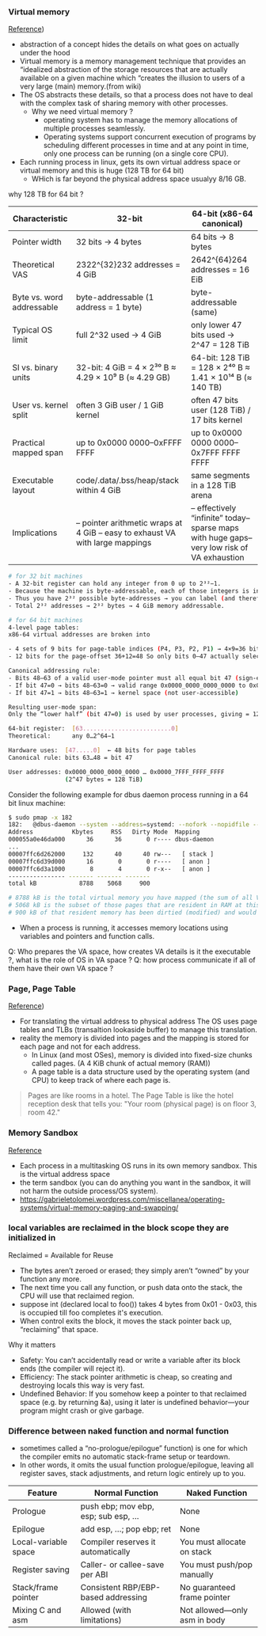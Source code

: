 ### Virtual memory

[Reference](https://medium.com/@breakpoint.tutorials/memory-organization-of-a-c-program-a32417e91f5b#:~:text=We%20can%20see%20these%20addresses,did%2C%20please%20share%20it%20:%2D))

- abstraction of a concept hides the details on what goes on actually under the hood
- Virtual memory is a memory management technique that provides an “idealized abstraction of the storage resources 
  that are actually available on a given machine which “creates the illusion to users of a very large (main) memory.(from wiki)
- The OS abstracts these details, so that a process does not have to deal with the complex task of sharing memory with other processes.
    - Why we need virtual memory ?
        - operating system has to manage the memory allocations of multiple processes seamlessly.
        - Operating systems support concurrent execution of programs by scheduling different processes in time and at any point in time, 
          only one process can be running (on a single core CPU).
- Each running process in linux, gets its own virtual address space or virtual memory and this is huge (128 TB for 64 bit)
    - WHich is far beyond the physical address space usualyy 8/16 GB.

why 128 TB for 64 bit ?

Characteristic | 32-bit | 64-bit (x86-64 canonical)
-- | -- | --
Pointer width | 32 bits → 4 bytes | 64 bits → 8 bytes
Theoretical VAS | 2322^{32}232 addresses = 4 GiB | 2642^{64}264 addresses = 16 EiB
Byte vs. word addressable | byte-addressable (1 address = 1 byte) | byte-addressable (same)
Typical OS limit | full 2^32 used → 4 GiB | only lower 47 bits used → 2^47 = 128 TiB
| SI vs. binary units | 32-bit: 4 GiB = 4 × 2³⁰ B ≈ 4.29 × 10⁹ B (≈ 4.29 GB) | 64-bit: 128 TiB = 128 × 2⁴⁰ B ≈ 1.41 × 10¹⁴ B (≈ 140 TB) |
User vs. kernel split | often 3 GiB user / 1 GiB kernel | often 47 bits user (128 TiB) / 17 bits kernel
Practical mapped span | up to 0x0000 0000–0xFFFF FFFF | up to 0x0000 0000 0000–0x7FFF FFFF FFFF
Executable layout | code/.data/.bss/heap/stack within 4 GiB | same segments in a 128 TiB arena
Implications | – pointer arithmetic wraps at 4 GiB – easy to exhaust VA with large mappings | – effectively “infinite” today– sparse maps with huge gaps– very low risk of VA exhaustion

```bash
# for 32 bit machines
- A 32-bit register can hold any integer from 0 up to 2³²−1.
- Because the machine is byte-addressable, each of those integers is interpreted as the address of one byte in memory.
- Thus you have 2³² possible byte-addresses → you can label (and therefore access) 2³² bytes = 4 GiB of memory.
- Total 2³² addresses → 2³² bytes → 4 GiB memory addressable.

# for 64 bit machines
4-level page tables:
x86-64 virtual addresses are broken into

- 4 sets of 9 bits for page-table indices (P4, P3, P2, P1) → 4×9=36 bits
- 12 bits for the page-offset 36+12=48 So only bits 0–47 actually select pages in hardware.

Canonical addressing rule:
- Bits 48–63 of a valid user-mode pointer must all equal bit 47 (sign-extension).
- If bit 47=0 → bits 48–63=0 → valid range 0x0000_0000_0000_0000 to 0x0000_7FFF_FFFF_FFFF
- If bit 47=1 → bits 48–63=1 → kernel space (not user-accessible)

Resulting user-mode span:
Only the “lower half” (bit 47=0) is used by user processes, giving = 128TiB of user-mode virtual address space.

64-bit register:  [63.........................0]
Theoretical:      any 0…2^64−1

Hardware uses:  [47.....0]  ← 48 bits for page tables
Canonical rule: bits 63…48 = bit 47

User addresses: 0x0000_0000_0000_0000 … 0x0000_7FFF_FFFF_FFFF
                (2^47 bytes = 128 TiB)
```
Consider the following example for dbus daemon process running in a 64 bit linux machine:
```bash
$ sudo pmap -x 182
182:   @dbus-daemon --system --address=systemd: --nofork --nopidfile --systemd-activation --syslog-only
Address           Kbytes     RSS   Dirty Mode  Mapping
000055a0e46da000      36      36       0 r---- dbus-daemon
...
00007ffc6d262000     132      40      40 rw---   [ stack ]
00007ffc6d39d000      16       0       0 r----   [ anon ]
00007ffc6d3a1000       8       4       0 r-x--   [ anon ]
---------------- ------- ------- -------
total kB            8788    5068     900

# 8788 kB is the total virtual memory you have mapped (the sum of all VMAs).
# 5068 kB is the subset of those pages that are resident in RAM at this moment.
# 900 kB of that resident memory has been dirtied (modified) and would need to be written back if it were to be paged out.
```
- When a process is running, it accesses memory locations using variables and pointers and function calls.

Q: Who prepares the VA space, how creates VA details is it the executable ?, what is the role of OS in VA space ?
Q: how process communicate if all of them have their own VA space ?

### Page, Page Table

[Reference](https://medium.com/@breakpoint.tutorials/memory-organization-of-a-c-program-a32417e91f5b#:~:text=We%20can%20see%20these%20addresses,did%2C%20please%20share%20it%20:%2D))

- For translating the virtual address to physical address The OS uses page tables and TLBs (transaltion lookaside buffer) to manage this translation.
- reality the memory is divided into pages and the mapping is stored for each page and not for each address.
    - In Linux (and most OSes), memory is divided into fixed-size chunks called pages. (A 4 KiB chunk of actual memory (RAM))
    - A page table is a data structure used by the operating system (and CPU) to keep track of where each page is.
>Pages are like rooms in a hotel.
The Page Table is like the hotel reception desk that tells you:
"Your room (physical page) is on floor 3, room 42."

### Memory Sandbox

[Reference](https://gabrieletolomei.wordpress.com/miscellanea/operating-systems/in-memory-layout/)

- Each process in a multitasking OS runs in its own memory sandbox. This is the virtual address space
- the term sandbox (you can do anything you want in the sandbox, it will not harm the outside process/OS system).
- https://gabrieletolomei.wordpress.com/miscellanea/operating-systems/virtual-memory-paging-and-swapping/

### local variables are reclaimed in the block scope they are initialized in

Reclaimed = Available for Reuse
- The bytes aren’t zeroed or erased; they simply aren’t “owned” by your function any more.
- The next time you call any function, or push data onto the stack, the CPU will use that reclaimed region.
- suppose int (declared local to foo()) takes 4 bytes from 0x01 - 0x03, this is occupied till foo completes it's execution.
- When control exits the block, it moves the stack pointer back up, “reclaiming” that space.

Why it matters
- Safety: You can’t accidentally read or write a variable after its block ends (the compiler will reject it).
- Efficiency: The stack pointer arithmetic is cheap, so creating and destroying locals this way is very fast.
- Undefined Behavior: If you somehow keep a pointer to that reclaimed space (e.g. by returning &a), using it later is undefined behavior—your program might crash or give garbage.

### Difference between naked function and normal function

- sometimes called a “no-prologue/epilogue” function) is one for which the compiler emits no automatic stack-frame setup or teardown. 
- In other words, it omits the usual function prologue/epilogue, leaving all register saves, stack adjustments, and return logic entirely 
  up to you.

Feature | Normal Function | Naked Function
-- | -- | --
Prologue | push ebp; mov ebp, esp; sub esp, … | None
Epilogue | add esp, …; pop ebp; ret | None
Local-variable space | Compiler reserves it automatically | You must allocate on stack
Register saving | Caller- or callee-save per ABI | You must push/pop manually
Stack/frame pointer | Consistent RBP/EBP-based addressing | No guaranteed frame pointer
Mixing C and asm | Allowed (with limitations) | Not allowed—only asm in body
